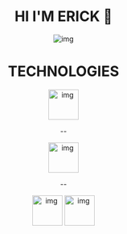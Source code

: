 
<div align="center"> 
<h1 align="center">HI I'M ERICK 👋</h1>
 <img align="center" src="http://imgfz.com/i/CHJmous.png" alt="img">
  <a href="https://img.shields.io/badge/https%3A%2F%2Fwa.link%2Flqn8xx-whatsapp-blue"> </a>

</div>

<div align="center"> 
<h1 align="center">TECHNOLOGIES</h1>
 <img align="center" width="60px" height="60px" margin-right: 10px  src="http://imgfz.com/i/TyjfGow.png" alt="img">
 <p>--</p>
  <img align="center" width="60px" height="60px" margin-right: 10px  src="http://imgfz.com/i/JA4Ugti.png" alt="img">
 <p>--</p>
    <img align="center" width="60px" height="60px" margin-right: 10px  src="http://imgfz.com/i/H5Zpleg.png" alt="img">
      <img align="center" width="60px" height="60px" margin-right: 10px  src="http://imgfz.com/i/trFmlXU.png" alt="img">




</div>





